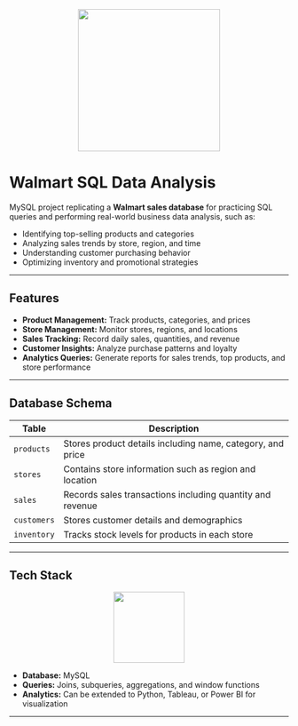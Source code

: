 <div align="center">
  <img height="256" width="256" src="https://img.icons8.com/fluency/256/000000/walmart.png"/>
</div>

# Walmart SQL Data Analysis

MySQL project replicating a **Walmart sales database** for practicing SQL queries and performing real-world business data analysis, such as:

- Identifying top-selling products and categories  
- Analyzing sales trends by store, region, and time  
- Understanding customer purchasing behavior  
- Optimizing inventory and promotional strategies  

---

## Features
- **Product Management:** Track products, categories, and prices  
- **Store Management:** Monitor stores, regions, and locations  
- **Sales Tracking:** Record daily sales, quantities, and revenue  
- **Customer Insights:** Analyze purchase patterns and loyalty  
- **Analytics Queries:** Generate reports for sales trends, top products, and store performance  

---

## Database Schema
| Table         | Description |
|---------------|-------------|
| `products`    | Stores product details including name, category, and price |
| `stores`      | Contains store information such as region and location |
| `sales`       | Records sales transactions including quantity and revenue |
| `customers`   | Stores customer details and demographics |
| `inventory`   | Tracks stock levels for products in each store |

---

## Tech Stack
<div align="center">
  <img height="128" width="128" src="https://cdn.jsdelivr.net/gh/devicons/devicon/icons/mysql/mysql-original-wordmark.svg" />
</div>

- **Database:** MySQL  
- **Queries:** Joins, subqueries, aggregations, and window functions  
- **Analytics:** Can be extended to Python, Tableau, or Power BI for visualization  

---
